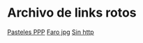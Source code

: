 # Archivo de links rotos

[Pasteles PPP](https://www.pastelespastelitospastelotes.com/)
[Faro jpg](https://i.picsum.photos/id/877789410/200/300.jpg)
[Sin http](http://es.wikipedia.org/wiki/Recursi%C3%B3n)
